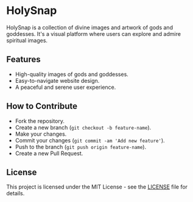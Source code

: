 # HolySnap

HolySnap is a collection of divine images and artwork of gods and goddesses. It's a visual platform where users can explore and admire spiritual images.

## Features
- High-quality images of gods and goddesses.
- Easy-to-navigate website design.
- A peaceful and serene user experience.

## How to Contribute
- Fork the repository.
- Create a new branch (`git checkout -b feature-name`).
- Make your changes.
- Commit your changes (`git commit -am 'Add new feature'`).
- Push to the branch (`git push origin feature-name`).
- Create a new Pull Request.

## License
This project is licensed under the MIT License - see the [LICENSE](LICENSE) file for details.
